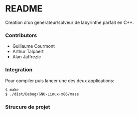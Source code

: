 # README #

Creation d'un generateur/solveur de labyrinthe parfait en C++.

### Contributors ###

* Guillaume Courmont
* Arthur Talpaert
* Alan Jaffrezic

### Integration ###

Pour compiler  puis lancer une des deux applications:

```sh
$ make
$ ./dist/Debug/GNU-Linux-x86/maze
```
### Strucure de projet ###

